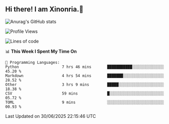 ## Hi there! I am Xinonria.👋

![Anurag's GitHub stats](https://status-git-main-xinonrias-projects-f26540e3.vercel.app/api?username=xinonria&hide=stars,issues)

<!--START_SECTION:waka-->
![Profile Views](http://img.shields.io/badge/Profile%20Views-0-blue)

![Lines of code](https://img.shields.io/badge/From%20Hello%20World%20I%27ve%20Written-3.7%20million%20lines%20of%20code-blue)

📊 **This Week I Spent My Time On** 

```text
💬 Programming Languages: 
Python                   7 hrs 46 mins       ███████████░░░░░░░░░░░░░░   45.20 % 
Markdown                 4 hrs 54 mins       ███████░░░░░░░░░░░░░░░░░░   28.52 % 
Other                    3 hrs 9 mins        █████░░░░░░░░░░░░░░░░░░░░   18.38 % 
CSV                      59 mins             █░░░░░░░░░░░░░░░░░░░░░░░░   05.72 % 
TOML                     9 mins              ░░░░░░░░░░░░░░░░░░░░░░░░░   00.93 % 
```


 Last Updated on 30/06/2025 22:15:46 UTC
<!--END_SECTION:waka-->

<!--
**xinonria/xinonria** is a ✨ _special_ ✨ repository because its `README.md` (this file) appears on your GitHub profile.

Here are some ideas to get you started:

- 🔭 I’m currently working on ...
- 🌱 I’m currently learning ...
- 👯 I’m looking to collaborate on ...
- 🤔 I’m looking for help with ...
- 💬 Ask me about ...
- 📫 How to reach me: ...
- 😄 Pronouns: ...
- ⚡ Fun fact: ...
-->
